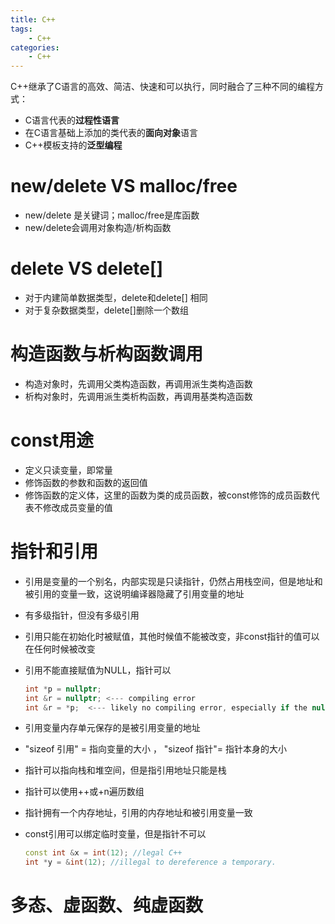 ```yaml
---
title: C++
tags:
	- C++
categories:
	- C++
---
```


C++继承了C语言的高效、简洁、快速和可以执行，同时融合了三种不同的编程方式：

- C语言代表的**过程性语言**
- 在C语言基础上添加的类代表的**面向对象**语言
- C++模板支持的**泛型编程**

# new/delete VS malloc/free

- new/delete 是关键词；malloc/free是库函数
- new/delete会调用对象构造/析构函数

# delete VS delete[]

- 对于内建简单数据类型，delete和delete[] 相同
- 对于复杂数据类型，delete[]删除一个数组

# 构造函数与析构函数调用

- 构造对象时，先调用父类构造函数，再调用派生类构造函数
- 析构对象时，先调用派生类析构函数，再调用基类构造函数

# const用途

- 定义只读变量，即常量
- 修饰函数的参数和函数的返回值
- 修饰函数的定义体，这里的函数为类的成员函数，被const修饰的成员函数代表不修改成员变量的值

# 指针和引用

- 引用是变量的一个别名，内部实现是只读指针，仍然占用栈空间，但是地址和被引用的变量一致，这说明编译器隐藏了引用变量的地址

- 有多级指针，但没有多级引用

- 引用只能在初始化时被赋值，其他时候值不能被改变，非const指针的值可以在任何时候被改变

- 引用不能直接赋值为NULL，指针可以

  ```c++
  int *p = nullptr;
  int &r = nullptr; <--- compiling error
  int &r = *p;  <--- likely no compiling error, especially if the nullptr is hidden behind a function call, yet it refers to a non-existent int at address 0
  ```

- 引用变量内存单元保存的是被引用变量的地址

- "sizeof 引用" = 指向变量的大小 ， "sizeof 指针"= 指针本身的大小

- 指针可以指向栈和堆空间，但是指引用地址只能是栈

- 指针可以使用++或+n遍历数组

- 指针拥有一个内存地址，引用的内存地址和被引用变量一致

- const引用可以绑定临时变量，但是指针不可以

  ```c++
  const int &x = int(12); //legal C++
  int *y = &int(12); //illegal to dereference a temporary.
  ```

# 多态、虚函数、纯虚函数
